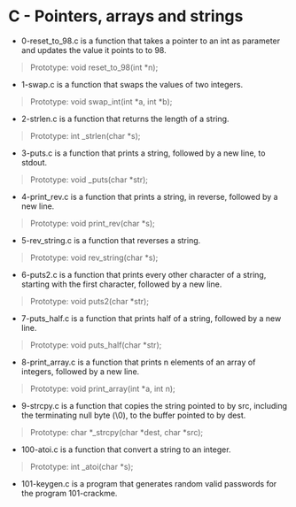 # C - Pointers, arrays and strings

- 0-reset_to_98.c is a function that takes a pointer to an int as parameter and updates the value it points to to 98.
> Prototype: void reset_to_98(int *n);

- 1-swap.c is a function that swaps the values of two integers.
> Prototype: void swap_int(int *a, int *b);

- 2-strlen.c is a function that returns the length of a string.
> Prototype: int _strlen(char *s);

- 3-puts.c is a function that prints a string, followed by a new line, to stdout.
> Prototype: void _puts(char *str);

- 4-print_rev.c is a function that prints a string, in reverse, followed by a new line.
> Prototype: void print_rev(char *s);

- 5-rev_string.c is a function that reverses a string.
> Prototype: void rev_string(char *s);

- 6-puts2.c is a function that prints every other character of a string, starting with the first character, followed by a new line.
> Prototype: void puts2(char *str);

- 7-puts_half.c is a function that prints half of a string, followed by a new line.
> Prototype: void puts_half(char *str);

- 8-print_array.c is a function that prints n elements of an array of integers, followed by a new line.
> Prototype: void print_array(int *a, int n);

- 9-strcpy.c is a function that copies the string pointed to by src, including the terminating null byte (\0), to the buffer pointed to by dest.
> Prototype: char *_strcpy(char *dest, char *src);

- 100-atoi.c is a function that convert a string to an integer.
> Prototype: int _atoi(char *s);

- 101-keygen.c is  a program that generates random valid passwords for the program 101-crackme.

